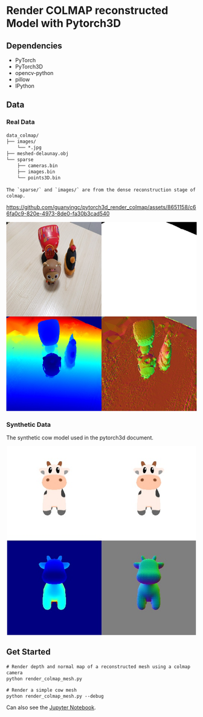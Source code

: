 # Render COLMAP reconstructed Model with Pytorch3D


## Dependencies
- PyTorch
- PyTorch3D
- opencv-python
- pillow
- IPython

## Data
### Real Data
```
data_colmap/
├── images/
    └── *.jpg
├── meshed-delaunay.obj
└── sparse
    ├── cameras.bin
    ├── images.bin
    └── points3D.bin

The `sparse/` and `images/` are from the dense reconstruction stage of colmap.

```

https://github.com/guanyingc/pytorch3d_render_colmap/assets/8651158/c66fa0c9-820e-4973-8de0-fa30b3cad540


<p>
     <img src='results/meshed-delaunay_0000_cat.jpg' height="500" >
</p>

### Synthetic Data
The synthetic cow model used in the pytorch3d document.

<p align="center">
     <img src='results/cow_0000_cat.jpg' height="500" >
</p>

## Get Started
```
# Render depth and normal map of a reconstructed mesh using a colmap camera
python render_colmap_mesh.py
```

```
# Render a simple cow mesh
python render_colmap_mesh.py --debug
```

Can also see the [Jupyter Notebook](./render_colmap_mesh.ipynb).
